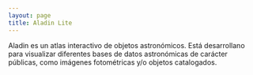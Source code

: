 ```yaml
---
layout: page
title: Aladin Lite
---
```


Aladin es un atlas interactivo de objetos astronómicos. Está desarrollano para visualizar diferentes bases de datos astronómicas de carácter públicas, como imágenes fotométricas y/o objetos catalogados. 

<!-- include Aladin Lite CSS file in the head section of your page -->
<link rel="stylesheet" href="//aladin.u-strasbg.fr/AladinLite/api/v2/latest/aladin.min.css" />
 
<!-- you can skip the following line if your page already integrates the jQuery library -->
<script type="text/javascript" src="//code.jquery.com/jquery-1.12.1.min.js" charset="utf-8"></script>
 
<!-- insert this snippet where you want Aladin Lite viewer to appear and after the loading of jQuery -->
<div id="aladin-lite-div" style="width:500px;height:500px;"></div>
<script type="text/javascript" src="//aladin.u-strasbg.fr/AladinLite/api/v2/latest/aladin.min.js" charset="utf-8"></script>
<script type="text/javascript">
    var aladin = A.aladin('#aladin-lite-div', {survey: "P/DSS2/color", fov:30, target: "NGC 6559"});
</script>
